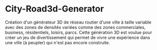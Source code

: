 # City-Road3d-Generator
Création d'un générateur 3D de réseau routier d'une ville à taille variable avec des zones de densités variées comme des zones commerciales, business, résidentiels, loisirs, parcs. Cette génération 3D est voulue pour créer un jeu de divertissement qui permet de vivre une expérience dans une ville (à peupler) qui n'est pas encore construite.
